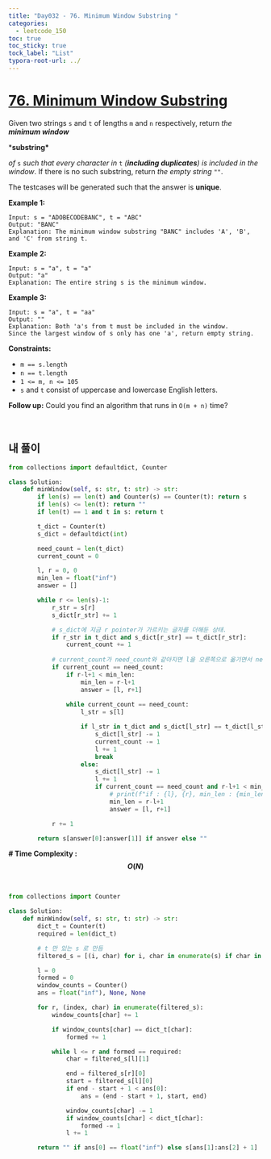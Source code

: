 ```yaml
---
title: "Day032 - 76. Minimum Window Substring "
categories:
  - leetcode_150
toc: true
toc_sticky: true
tock_label: "List"
typora-root-url: ../
---
```


# [76. Minimum Window Substring](https://leetcode.com/problems/minimum-window-substring/)

Given two strings `s` and `t` of lengths `m` and `n` respectively, return *the **minimum window*** 

***substring\***

 *of* `s` *such that every character in* `t` *(**including duplicates**) is included in the window*. If there is no such substring, return *the empty string* `""`.



The testcases will be generated such that the answer is **unique**.

 

**Example 1:**

```
Input: s = "ADOBECODEBANC", t = "ABC"
Output: "BANC"
Explanation: The minimum window substring "BANC" includes 'A', 'B', and 'C' from string t.
```

**Example 2:**

```
Input: s = "a", t = "a"
Output: "a"
Explanation: The entire string s is the minimum window.
```

**Example 3:**

```
Input: s = "a", t = "aa"
Output: ""
Explanation: Both 'a's from t must be included in the window.
Since the largest window of s only has one 'a', return empty string.
```

 

**Constraints:**

- `m == s.length`
- `n == t.length`
- `1 <= m, n <= 105`
- `s` and `t` consist of uppercase and lowercase English letters.

 

**Follow up:** Could you find an algorithm that runs in `O(m + n)` time?

<br>

## **내 풀이**

```python
from collections import defaultdict, Counter

class Solution:
    def minWindow(self, s: str, t: str) -> str:
        if len(s) == len(t) and Counter(s) == Counter(t): return s
        if len(s) <= len(t): return ""
        if len(t) == 1 and t in s: return t

        t_dict = Counter(t)
        s_dict = defaultdict(int)

        need_count = len(t_dict)
        current_count = 0

        l, r = 0, 0
        min_len = float("inf")
        answer = []

        while r <= len(s)-1:
            r_str = s[r]
            s_dict[r_str] += 1

            # s_dict에 지금 r pointer가 가르키는 글자를 더해둔 상태.
            if r_str in t_dict and s_dict[r_str] == t_dict[r_str]:
                current_count += 1
                
            # current_count가 need_count와 같아지면 l을 오른쪽으로 옮기면서 need_count가 1 내려갈 때 까지 이동
            if current_count == need_count:
                if r-l+1 < min_len:
                    min_len = r-l+1
                    answer = [l, r+1]
                
                while current_count == need_count:
                    l_str = s[l]

                    if l_str in t_dict and s_dict[l_str] == t_dict[l_str]:
                        s_dict[l_str] -= 1
                        current_count -= 1
                        l += 1
                        break
                    else:
                        s_dict[l_str] -= 1
                        l += 1
                        if current_count == need_count and r-l+1 < min_len:
                            # print(f"if : {l}, {r}, min_len : {min_len}")
                            min_len = r-l+1
                            answer = [l, r+1]

            r += 1

        return s[answer[0]:answer[1]] if answer else ""
```






**\# Time Complexity  : $$O(N)$$** 

<br>

```python
from collections import Counter

class Solution:
    def minWindow(self, s: str, t: str) -> str:
        dict_t = Counter(t)
        required = len(dict_t)

        # t 만 있는 s 로 만듬
        filtered_s = [(i, char) for i, char in enumerate(s) if char in dict_t]

        l = 0
        formed = 0
        window_counts = Counter()
        ans = float("inf"), None, None

        for r, (index, char) in enumerate(filtered_s):
            window_counts[char] += 1

            if window_counts[char] == dict_t[char]:
                formed += 1

            while l <= r and formed == required:
                char = filtered_s[l][1]

                end = filtered_s[r][0]
                start = filtered_s[l][0]
                if end - start + 1 < ans[0]:
                    ans = (end - start + 1, start, end)

                window_counts[char] -= 1
                if window_counts[char] < dict_t[char]:
                    formed -= 1
                l += 1

        return "" if ans[0] == float("inf") else s[ans[1]:ans[2] + 1]
```

